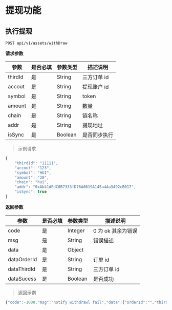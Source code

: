 # 提现功能

## 执行提现

`POST api/v1/assets/withDraw`

**请求参数**

| **参数** | **是否必填** | **参数类型** | **描述说明** |
| -------- | ------------ | ------------ | ------------ |
| thirdId  | 是           | String       | 三方订单 id  |
| accout   | 是           | String       | 提现账户 id  |
| symbol   | 是           | String       | token        |
| amount   | 是           | String       | 数量         |
| chain    | 是           | String       | 链名称       |
| addr     | 是           | String       | 提现地址     |
| isSync   | 是           | Boolean      | 是否同步执行 |

> 示例请求

```javascript
{
    "thirdId": "11111",
    "accout": "123",
    "symbol": "HUI",
    "amount": "20",
    "chain": "hui",
    "addr": "0xAb41dEdC0B7333fD76A0619A145a4Aa3492cB017",
    "isSync": true
}
```

**返回参数**

| **参数**    | **是否必填** | **参数类型** | **描述说明**       |
| ----------- | ------------ | ------------ | ------------------ |
| code        | 是           | Integer      | 0 为 ok 其余为错误 |
| msg         | 是           | String       | 错误描述           |
| data        | 是           | Object       |                    |
| dataOrderId | 是           | String       | 订单 id            |
| dataThirdId | 是           | String       | 三方订单 id        |
| dataSucess  | 是           | Boolean      | 是否成功           |

> 返回示例

```javascript
{"code":-1000,"msg":"notify withdrawl fail","data":{"orderId":"","thirdId":"11111","sucess":false}}
```
